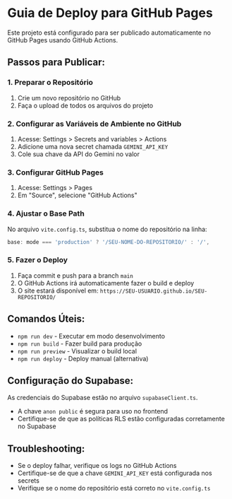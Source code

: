 # Guia de Deploy para GitHub Pages

Este projeto está configurado para ser publicado automaticamente no GitHub Pages usando GitHub Actions.

## Passos para Publicar:

### 1. Preparar o Repositório
1. Crie um novo repositório no GitHub
2. Faça o upload de todos os arquivos do projeto

### 2. Configurar as Variáveis de Ambiente no GitHub
1. Acesse: Settings > Secrets and variables > Actions
2. Adicione uma nova secret chamada `GEMINI_API_KEY`
3. Cole sua chave da API do Gemini no valor

### 3. Configurar GitHub Pages
1. Acesse: Settings > Pages
2. Em "Source", selecione "GitHub Actions"

### 4. Ajustar o Base Path
No arquivo `vite.config.ts`, substitua o nome do repositório na linha:
```typescript
base: mode === 'production' ? '/SEU-NOME-DO-REPOSITORIO/' : '/',
```

### 5. Fazer o Deploy
1. Faça commit e push para a branch `main`
2. O GitHub Actions irá automaticamente fazer o build e deploy
3. O site estará disponível em: `https://SEU-USUARIO.github.io/SEU-REPOSITORIO/`

## Comandos Úteis:

- `npm run dev` - Executar em modo desenvolvimento
- `npm run build` - Fazer build para produção
- `npm run preview` - Visualizar o build local
- `npm run deploy` - Deploy manual (alternativa)

## Configuração do Supabase:

As credenciais do Supabase estão no arquivo `supabaseClient.ts`. 
- A chave `anon public` é segura para uso no frontend
- Certifique-se de que as políticas RLS estão configuradas corretamente no Supabase

## Troubleshooting:

- Se o deploy falhar, verifique os logs no GitHub Actions
- Certifique-se de que a chave `GEMINI_API_KEY` está configurada nos secrets
- Verifique se o nome do repositório está correto no `vite.config.ts`
